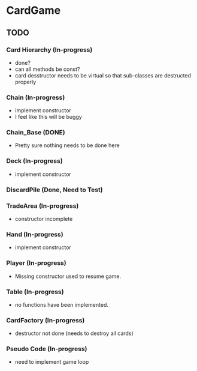 # CardGame

## TODO

### Card Hierarchy (In-progress)
- done?
- can all methods be const?
- card desstructor needs to be virtual so that sub-classes are destructed properly

### Chain (In-progress)
- implement constructor
- I feel like this will be buggy

### Chain_Base (DONE)
- Pretty sure nothing needs to be done here

### Deck (In-progress)
- implement constructor

### DiscardPile (Done, Need to Test)

### TradeArea (In-progress)
- constructor incomplete

### Hand (In-progress)
- implement constructor

### Player (In-progress)
- Missing constructor used to resume game.

### Table (In-progress)
- no functions have been implemented.

### CardFactory (In-progress)
- destructor not done (needs to destroy all cards)

### Pseudo Code (In-progress)
- need to implement game loop
